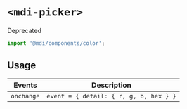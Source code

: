 # `<mdi-picker>`

Deprecated

```typescript
import '@mdi/components/color';
```

## Usage

| Events | Description |
| ------ | ----------- |
| `onchange` | `event = { detail: { r, g, b, hex } }` |
